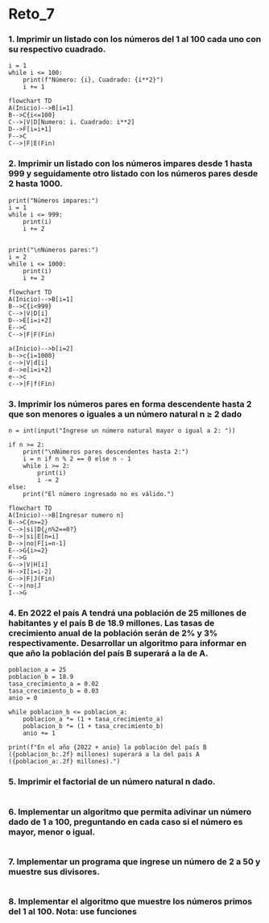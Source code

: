 # Reto_7

### 1. Imprimir un listado con los números del 1 al 100 cada uno con su respectivo cuadrado.

```
i = 1
while i <= 100:
    print(f"Número: {i}, Cuadrado: {i**2}")
    i += 1
```

```mermaid
flowchart TD
A(Inicio)-->B[i=1]
B-->C{i<=100}
C-->|V|D[Numero: i. Cuadrado: i**2]
D-->F[i=i+1]
F-->C
C-->|F|E(Fin)
```

### 2. Imprimir un listado con los números impares desde 1 hasta 999 y seguidamente otro listado con los números pares desde 2 hasta 1000.

```
print("Números impares:")
i = 1
while i <= 999:
    print(i)
    i += 2


print("\nNúmeros pares:")
i = 2
while i <= 1000:
    print(i)
    i += 2
```

```mermaid
flowchart TD
A(Inicio)-->B[i=1]
B-->C{i<999}
C-->|V|D[i]
D-->E[i=i+2]
E-->C
C-->|F|F(Fin)

a(Inicio)-->b[i=2]
b-->c{i=1000}
c-->|V|d[i]
d-->e[i=i+2]
e-->c 
c-->|F|f(Fin)
```

### 3. Imprimir los números pares en forma descendente hasta 2 que son menores o iguales a un número natural n ≥ 2 dado

```
n = int(input("Ingrese un número natural mayor o igual a 2: "))

if n >= 2:
    print("\nNúmeros pares descendentes hasta 2:")
    i = n if n % 2 == 0 else n - 1  
    while i >= 2:
        print(i)
        i -= 2
else:
    print("El número ingresado no es válido.")
```

```mermaid
flowchart TD
A(Inicio)-->B[Ingresar numero n]
B-->C{n>=2}
C-->|si|D{¿n%2==0?}
D-->|si|E[n=i]
D-->|no|F[i=n-1]
E-->G{i>=2}
F-->G
G-->|V|H[i]
H-->I[i=i-2]
G-->|F|J(Fin)
C-->|no|J
I-->G
```

### 4. En 2022 el país A tendrá una población de 25 millones de habitantes y el país B de 18.9 millones. Las tasas de crecimiento anual de la población serán de 2% y 3% respectivamente. Desarrollar un algoritmo para informar en que año la población del país B superará a la de A.

```
poblacion_a = 25
poblacion_b = 18.9
tasa_crecimiento_a = 0.02
tasa_crecimiento_b = 0.03
anio = 0

while poblacion_b <= poblacion_a:
    poblacion_a *= (1 + tasa_crecimiento_a)
    poblacion_b *= (1 + tasa_crecimiento_b)
    anio += 1

print(f"En el año {2022 + anio} la población del país B ({poblacion_b:.2f} millones) superará a la del país A ({poblacion_a:.2f} millones).")
```

### 5. Imprimir el factorial de un número natural n dado.

```

```

### 6. Implementar un algoritmo que permita adivinar un número dado de 1 a 100, preguntando en cada caso si el número es mayor, menor o igual.

```

```

### 7. Implementar un programa que ingrese un número de 2 a 50 y muestre sus divisores.

```

```

### 8. Implementar el algoritmo que muestre los números primos del 1 al 100. Nota: use funciones

```

```
